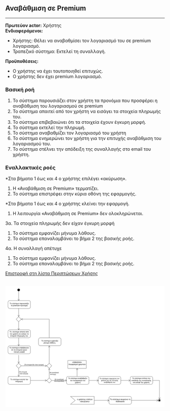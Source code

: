 ## **Αναβάθμιση σε Premium**
---   
**Πρωτεύον actor:** Χρήστης    
**Ενδιαφερόμενοι:**    
* Χρήστης: Θέλει να αναβαθμίσει τον λογαριασμό του σε premium λογαριασμό.
* Τραπεζικό σύστημα: Εκτελεί τη συναλλαγή.    

**Προϋποθέσεις:**     
* Ο χρήστης να έχει ταυτοποιηθεί επιτυχώς.
* Ο χρήστης δεν έχει premium λογαριασμό.   

### **Βασική ροή**
1) To σύστημα παρουσιάζει στον χρήστη τα προνόμια που προσφέρει η αναβάθμιση του λογαριασμού σε premium
2) Το  σύστημα απαιτεί από τον χρήστη να εισάγει τα στοιχεία πληρωμής του.
3) Το σύστημα επιβεβαιώνει ότι τα στοιχεία έχουν έγκυρη μορφή.
4) Το σύστημα εκτελεί την πληρωμή.
5) Το σύστημα αναβαθμίζει τον λογαριασμό του χρήστη
6) Το σύστημα ενημερώνει τον χρήστη για την επιτυχής αναβάθμιση του λογαριασμού του.
7) Το σύστημα στέλνει την απόδειξη της συναλλαγής στο email του χρήστη.

### **Εναλλακτικές ροές**
*Στα βήματα 1 έως και 4 ο χρήστης επιλέγει «ακύρωση».
1) Η «Αναβάθμιση σε Premium» τερματίζει.
2) Το σύστημα επιστρέφει στην κύρια οθόνη της εφαρμογής.      

*Στα βήματα 1 έως και 4 ο χρήστης κλείνει την εφαρμογή.
1) Η λειτουργία «Αναβάθμιση σε Premium» δεν ολοκληρώνεται.

3α. Τα στοιχεία πληρωμής δεν είχαν έγκυρη μορφή
1) Το σύστημα εμφανίζει μήνυμα λάθους.
2) Το σύστημα επαναλαμβάνει το βήμα 2 της βασικής ροής.        

4α. Η συναλλαγή απέτυχε
1) Το σύστημα εμφανίζει μήνυμα λάθους.
2) Το σύστημα επαναλαμβάνει το βήμα 2 της βασικής ροής.

[Επιστροφή στη λίστα Περιπτώσεων Χρήσης](../software-requirements.md#περιπτώσεις-χρήσης)
<br><br>  

![Activity Diagram](../uml/activity/upgrade.png)